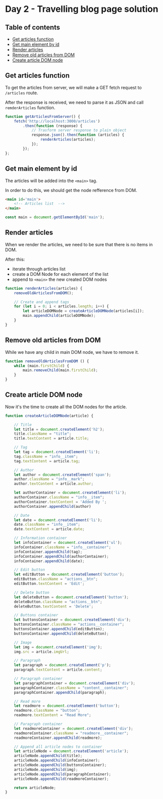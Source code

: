 # Day 2 - Travelling blog page solution

## Table of contents

- [Get articles function](#get-articles-function)
- [Get main element by id](#get-main-element-by-id)
- [Render articles](#render-articles)
- [Remove old articles from DOM](#remove-old-articles-from-dom)
- [Create article DOM node](#create-article-dom-node)

## Get articles function

To get the articles from server, we will make a GET fetch request to `/articles` route.

After the response is received, we need to parse it as JSON and call `remderArticles` function.

```JavaScript
function getArticlesFromServer() {
    fetch('http://localhost:3000/articles')
        .then(function (response) {
            // Trasform server response to plain object
            response.json().then(function (articles) {
                renderArticles(articles);
            });
        });
};
```

## Get main element by id

The articles will be added into the `<main>` tag.

In order to do this, we should get the node refference from DOM.

```HTML
<main id='main'>
    <!-- Articles list  -->
</main>
```

```JavaScript
const main = document.getElementById('main');
```

## Render articles

When we render the articles, we need to be sure that there is no items in DOM.

After this:

- iterate through articles list
- create a DOM Node for each element of the list
- append to `<main>` the new created DOM nodes

```JavaScript
function renderArticles(articles) {
    removeOldArticlesFromDOM();

    // Create and append tags
    for (let i = 0; i < articles.length; i++) {
        let articleDOMNode = createArticleDOMNode(articles[i]);
        main.appendChild(articleDOMNode);
    }
}
```

## Remove old articles from DOM

While we have any child in main DOM node, we have to remove it.

```JavaScript
function removeOldArticlesFromDOM () {
    while (main.firstChild) {
        main.removeChild(main.firstChild);
    }
}
```

## Create article DOM node

Now it's the time to create all the DOM nodes for the article.

```JavaScript
function createArticleDOMNode(article) {

    // Title
    let title = document.createElement('h2');
    title.className = "title";
    title.textContent = article.title;

    // Tag
    let tag = document.createElement('li');
    tag.className = "info__item";
    tag.textContent = article.tag;

    // Author
    let author = document.createElement('span');
    author.className = "info__mark";
    author.textContent = article.author;

    let authorContainer = document.createElement('li');
    authorContainer.className = "info__item";
    authorContainer.textContent = 'Added By ';
    authorContainer.appendChild(author)

    // Date
    let date = document.createElement('li');
    date.className = "info__item";
    date.textContent = article.date;

    // Information container
    let infoContainer = document.createElement('ul');
    infoContainer.className = "info__container";
    infoContainer.appendChild(tag);
    infoContainer.appendChild(authorContainer);
    infoContainer.appendChild(date);

    // Edit button
    let editButton = document.createElement('button');
    editButton.className = "actions__btn";
    editButton.textContent = 'Edit';

    // Delete button
    let deleteButton = document.createElement('button');
    deleteButton.className = "actions__btn";
    deleteButton.textContent = 'Delete';

    // Buttons container
    let buttonsContainer = document.createElement('div');
    buttonsContainer.className = "actions__container";
    buttonsContainer.appendChild(editButton);
    buttonsContainer.appendChild(deleteButton);

    // Image
    let img = document.createElement('img');
    img.src = article.imgUrl;

    // Paragraph
    let paragraph = document.createElement('p');
    paragraph.textContent = article.content;

    // Paragraph container
    let paragraphContainer = document.createElement('div');
    paragraphContainer.className = "content__container";
    paragraphContainer.appendChild(paragraph);

    // Read more
    let readmore = document.createElement('button');
    readmore.className = "button";
    readmore.textContent = "Read More";

    // Paragraph container
    let readmoreContainer = document.createElement('div');
    readmoreContainer.className = "readmore__container";
    readmoreContainer.appendChild(readmore);

    // Append all article nodes to container
    let articleNode = document.createElement('article');
    articleNode.appendChild(title);
    articleNode.appendChild(infoContainer);
    articleNode.appendChild(buttonsContainer);
    articleNode.appendChild(img);
    articleNode.appendChild(paragraphContainer);
    articleNode.appendChild(readmoreContainer);

    return articleNode;
}
```